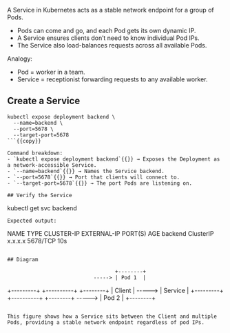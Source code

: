 
A Service in Kubernetes acts as a stable network endpoint for a group of Pods.
- Pods can come and go, and each Pod gets its own dynamic IP.
- A Service ensures clients don’t need to know individual Pod IPs.
- The Service also load-balances requests across all available Pods.

Analogy:
- Pod = worker in a team.
- Service = receptionist forwarding requests to any available worker.

## Create a Service
```
kubectl expose deployment backend \
  --name=backend \
  --port=5678 \
  --target-port=5678
```{{copy}}

Command breakdown:
- `kubectl expose deployment backend`{{}} → Exposes the Deployment as a network-accessible Service.
- `--name=backend`{{}} → Names the Service backend.
- `--port=5678`{{}} → Port that clients will connect to.
- `--target-port=5678`{{}} → The port Pods are listening on.

## Verify the Service
```
kubectl get svc backend
```{{copy}}
Expected output:
```
NAME      TYPE        CLUSTER-IP     EXTERNAL-IP   PORT(S)    AGE
backend   ClusterIP   x.x.x.x        <none>        5678/TCP   10s
```

## Diagram
```
                                       +--------+
                                -----> | Pod 1  |
+---------+        +----------+        +--------+
| Client  | -----> | Service  |
+---------+        +----------+        +--------+
                                -----> | Pod 2  |
                                       +--------+
```

This figure shows how a Service sits between the Client and multiple Pods, providing a stable network endpoint regardless of pod IPs.